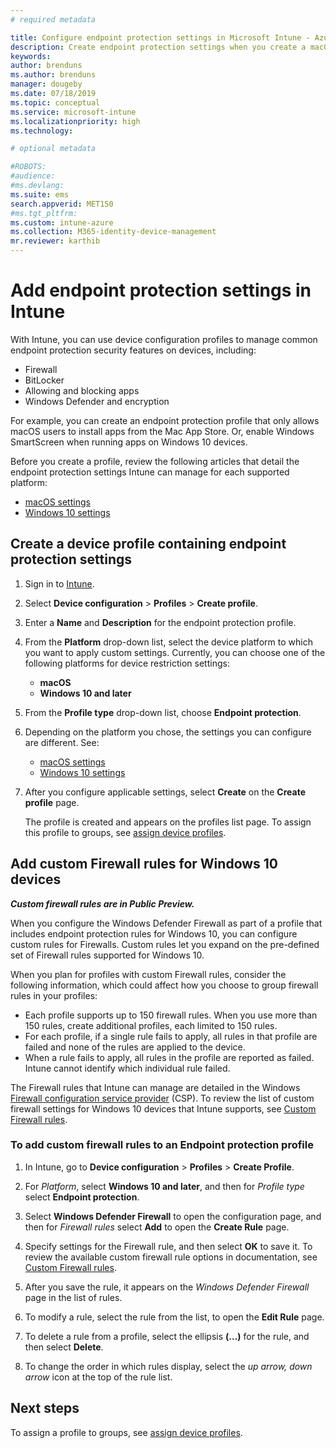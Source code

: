 ```yaml
---
# required metadata

title: Configure endpoint protection settings in Microsoft Intune - Azure | Microsoft Docs
description: Create endpoint protection settings when you create a macOS or Windows 10 device profile in Microsoft Intune.
keywords:
author: brenduns
ms.author: brenduns
manager: dougeby
ms.date: 07/18/2019
ms.topic: conceptual
ms.service: microsoft-intune
ms.localizationpriority: high
ms.technology:

# optional metadata

#ROBOTS:
#audience:
#ms.devlang:
ms.suite: ems
search.appverid: MET150
#ms.tgt_pltfrm:
ms.custom: intune-azure
ms.collection: M365-identity-device-management
mr.reviewer: karthib
---
```

# Add endpoint protection settings in Intune  

With Intune, you can use device configuration profiles to manage common endpoint protection security features on devices, including:  
- Firewall   
- BitLocker  
- Allowing and blocking apps  
- Windows Defender and encryption  

For example, you can create an endpoint protection profile that only allows macOS users to install apps from the Mac App Store. Or, enable Windows SmartScreen when running apps on Windows 10 devices.  

Before you create a profile, review the following articles that detail the endpoint protection settings Intune can manage for each supported platform:  
   - [macOS settings](endpoint-protection-macos.md)  
   - [Windows 10 settings](endpoint-protection-windows-10.md)  

## Create a device profile containing endpoint protection settings  

1. Sign in to [Intune](https://go.microsoft.com/fwlink/?linkid=2090973).  
3. Select **Device configuration** > **Profiles** > **Create profile**.  
4. Enter a **Name** and **Description** for the endpoint protection profile.  
5. From the **Platform** drop-down list, select the device platform to which you want to apply custom settings. Currently, you can choose one of the following platforms for device restriction settings:  
   - **macOS**  
   - **Windows 10 and later**  
6. From the **Profile type** drop-down list, choose **Endpoint protection**.  
7. Depending on the platform you chose, the settings you can configure are different. See:  
   - [macOS settings](endpoint-protection-macos.md)  
   - [Windows 10 settings](endpoint-protection-windows-10.md)  

8. After you configure applicable settings, select **Create** on the **Create profile** page.  

   The profile is created and appears on the profiles list page. To assign this profile to groups, see [assign device profiles](device-profile-assign.md).  

## Add custom Firewall rules for Windows 10 devices  
***Custom firewall rules are in Public Preview.***  

When you configure the Windows Defender Firewall as part of a profile that includes endpoint protection rules for Windows 10, you can configure custom rules for Firewalls. Custom rules let you expand on the pre-defined set of Firewall rules supported for Windows 10.  

When you plan for profiles with custom Firewall rules, consider the following information, which could affect how you choose to group firewall rules in your profiles:  
- Each profile supports up to 150 firewall rules. When you use more than 150 rules, create additional profiles, each limited to 150 rules.  
- For each profile, if a single rule fails to apply, all rules in that profile are failed and none of the rules are applied to the device.  
- When a rule fails to apply, all rules in the profile are reported as failed. Intune cannot identify which individual rule failed.  

The Firewall rules that Intune can manage are detailed in the Windows [Firewall configuration service provider]( https://docs.microsoft.com/windows/client-management/mdm/firewall-csp) (CSP). To review the list of custom firewall settings for Windows 10 devices that Intune supports, see [Custom Firewall rules](endpoint-protection-windows-10.md#firewall-rules).  

### To add custom firewall rules to an Endpoint protection profile  

1. In Intune, go to **Device configuration** > **Profiles** > **Create Profile**.  

2. For *Platform*, select **Windows 10 and later**, and then for *Profile type* select **Endpoint protection**.  

3. Select **Windows Defender Firewall** to open the configuration page, and then for *Firewall rules* select **Add** to open the **Create Rule** page.  

4. Specify settings for the Firewall rule, and then select **OK** to save it. To review the available custom firewall rule options in documentation, see [Custom Firewall rules](endpoint-protection-windows-10.md#custom-firewall-rules).  

5. After you save the rule, it appears on the *Windows Defender Firewall* page in the list of rules.  

6. To modify a rule, select the rule from the list, to open the **Edit Rule** page.  

7. To delete a rule from a profile, select the ellipsis **(…)** for the rule, and then select **Delete**.  

8. To change the order in which rules display, select the *up arrow, down arrow* icon at the top of the rule list.  


## Next steps  

To assign a profile to groups, see [assign device profiles](device-profile-assign.md).  
